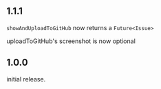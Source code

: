 ## 1.1.1

`showAndUploadToGitHub` now returns a `Future<Issue>`

uploadToGitHub's screenshot is now optional

## 1.0.0

initial release.
